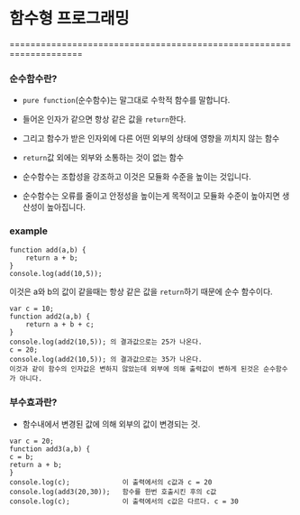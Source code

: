 # 함수형 프로그래밍

====================================================================

### 순수함수란?

- <code>pure function</code>(순수함수)는 말그대로 수학적 함수를 말합니다.
- 들어온 인자가 같으면 항상 같은 값을 <code>return</code>한다.
- 그리고 함수가 받은 인자외에 다른 어떤 외부의 상태에 영향을 끼치지 않는 함수
- <code>return</code>값 외에는 외부와 소통하는 것이 없는 함수

- 순수함수는 조합성을 강조하고 이것은 모듈화 수준을 높이는 것입니다.
- 순수함수는 오류를 줄이고 안정성을 높이는게 목적이고 모듈화 수준이 높아지면 생산성이 높아집니다.

### example

```
function add(a,b) {
    return a + b;
}
console.log(add(10,5));
```

이것은 a와 b의 값이 같을때는 항상 같은 값을 <code>return</code>하기 때문에 순수 함수이다.

```
var c = 10;
function add2(a,b) {
    return a + b + c;
}
console.log(add2(10,5)); 의 결과값으로는 25가 나온다.
c = 20;
console.log(add2(10,5)); 의 결과값으로는 35가 나온다.
이것과 같이 함수의 인자값은 변하지 않았는데 외부에 의해 출력값이 변하게 된것은 순수함수가 아니다.
```

### 부수효과란?

- 함수내에서 변경된 값에 의해 외부의 값이 변경되는 것.

```
var c = 20;
function add3(a,b) {
c = b;
return a + b;
}
console.log(c);             이 출력에서의 c값과 c = 20
console.log(add3(20,30));   함수를 한번 호출시킨 후의 c값
console.log(c);             이 출력에서의 c값은 다르다. c = 30
```
